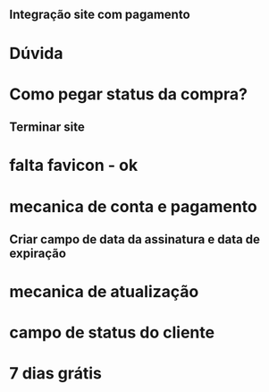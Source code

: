 ## Integração site com pagamento

# Dúvida
# Como pegar status da compra?

## Terminar site

# falta favicon - ok

# mecanica de conta e pagamento

## Criar campo de data da assinatura e data de expiração

# mecanica de atualização

# campo de status do cliente

# 7 dias grátis
